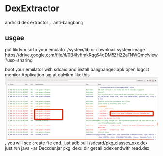 # DexExtractor
android dex  extractor ，anti-bangbang

## usgae
put libdvm.so to your  emulator /system/lib  or download system image https://drive.google.com/file/d/0B4IvHmkRqgS4dDM5ZHZ2aTNWQmc/view?usp=sharing

boot your  emulator  with sdcard and install bangbanged.apk
open  logcat
monitor Application tag at dalvikm like this ![logcat](art/image.png), you will see  create file end.
just  adb  pull /sdcard/pkg_classes_xxx.dex<br>
just run java -jar Decoder.jar pkg_dexs_dir
get all odex  endwith read.dex
